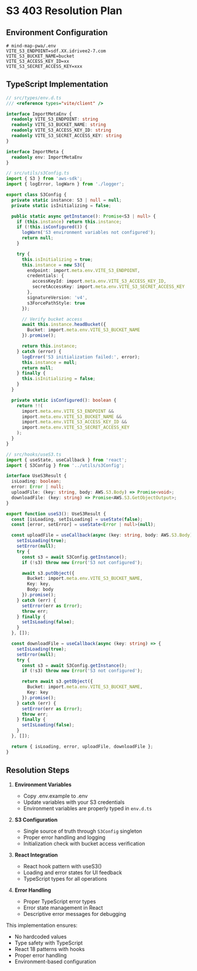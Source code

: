 # S3 403 Resolution Plan

## Environment Configuration
```env
# mind-map-pwa/.env
VITE_S3_ENDPOINT=sdf.XX.idrivee2-7.com
VITE_S3_BUCKET_NAME=bucket
VITE_S3_ACCESS_KEY_ID=xx
VITE_S3_SECRET_ACCESS_KEY=xxx
```

## TypeScript Implementation

```ts
// src/types/env.d.ts
/// <reference types="vite/client" />

interface ImportMetaEnv {
  readonly VITE_S3_ENDPOINT: string
  readonly VITE_S3_BUCKET_NAME: string
  readonly VITE_S3_ACCESS_KEY_ID: string
  readonly VITE_S3_SECRET_ACCESS_KEY: string
}

interface ImportMeta {
  readonly env: ImportMetaEnv
}

// src/utils/s3Config.ts
import { S3 } from 'aws-sdk';
import { logError, logWarn } from './logger';

export class S3Config {
  private static instance: S3 | null = null;
  private static isInitializing = false;

  public static async getInstance(): Promise<S3 | null> {
    if (this.instance) return this.instance;
    if (!this.isConfigured()) {
      logWarn('S3 environment variables not configured');
      return null;
    }

    try {
      this.isInitializing = true;
      this.instance = new S3({
        endpoint: import.meta.env.VITE_S3_ENDPOINT,
        credentials: {
          accessKeyId: import.meta.env.VITE_S3_ACCESS_KEY_ID,
          secretAccessKey: import.meta.env.VITE_S3_SECRET_ACCESS_KEY
        },
        signatureVersion: 'v4',
        s3ForcePathStyle: true
      });

      // Verify bucket access
      await this.instance.headBucket({
        Bucket: import.meta.env.VITE_S3_BUCKET_NAME
      }).promise();

      return this.instance;
    } catch (error) {
      logError('S3 initialization failed:', error);
      this.instance = null;
      return null;
    } finally {
      this.isInitializing = false;
    }
  }

  private static isConfigured(): boolean {
    return !!(
      import.meta.env.VITE_S3_ENDPOINT &&
      import.meta.env.VITE_S3_BUCKET_NAME &&
      import.meta.env.VITE_S3_ACCESS_KEY_ID &&
      import.meta.env.VITE_S3_SECRET_ACCESS_KEY
    );
  }
}

// src/hooks/useS3.ts
import { useState, useCallback } from 'react';
import { S3Config } from '../utils/s3Config';

interface UseS3Result {
  isLoading: boolean;
  error: Error | null;
  uploadFile: (key: string, body: AWS.S3.Body) => Promise<void>;
  downloadFile: (key: string) => Promise<AWS.S3.GetObjectOutput>;
}

export function useS3(): UseS3Result {
  const [isLoading, setIsLoading] = useState(false);
  const [error, setError] = useState<Error | null>(null);

  const uploadFile = useCallback(async (key: string, body: AWS.S3.Body) => {
    setIsLoading(true);
    setError(null);
    try {
      const s3 = await S3Config.getInstance();
      if (!s3) throw new Error('S3 not configured');

      await s3.putObject({
        Bucket: import.meta.env.VITE_S3_BUCKET_NAME,
        Key: key,
        Body: body
      }).promise();
    } catch (err) {
      setError(err as Error);
      throw err;
    } finally {
      setIsLoading(false);
    }
  }, []);

  const downloadFile = useCallback(async (key: string) => {
    setIsLoading(true);
    setError(null);
    try {
      const s3 = await S3Config.getInstance();
      if (!s3) throw new Error('S3 not configured');

      return await s3.getObject({
        Bucket: import.meta.env.VITE_S3_BUCKET_NAME,
        Key: key
      }).promise();
    } catch (err) {
      setError(err as Error);
      throw err;
    } finally {
      setIsLoading(false);
    }
  }, []);

  return { isLoading, error, uploadFile, downloadFile };
}
```

## Resolution Steps

1. **Environment Variables**
   - Copy .env.example to .env
   - Update variables with your S3 credentials
   - Environment variables are properly typed in `env.d.ts`

2. **S3 Configuration**
   - Single source of truth through `S3Config` singleton
   - Proper error handling and logging
   - Initialization check with bucket access verification

3. **React Integration**
   - React hook pattern with useS3()
   - Loading and error states for UI feedback
   - TypeScript types for all operations

4. **Error Handling**
   - Proper TypeScript error types
   - Error state management in React
   - Descriptive error messages for debugging

This implementation ensures:
- No hardcoded values
- Type safety with TypeScript
- React 18 patterns with hooks
- Proper error handling
- Environment-based configuration